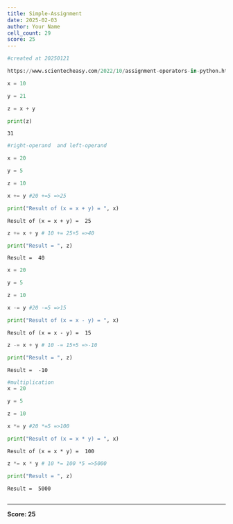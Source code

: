 ```yaml
---
title: Simple-Assignment
date: 2025-02-03
author: Your Name
cell_count: 29
score: 25
---
```


```python
#created at 20250121
```


```python
https://www.scientecheasy.com/2022/10/assignment-operators-in-python.html/
```


```python
x = 10
```


```python
y = 21
```


```python
z = x + y
```


```python
print(z)
```

    31



```python
#right-operand  and left-operand
```


```python
x = 20


```


```python
y = 5

```


```python
z = 10

```


```python
x += y #20 +=5 =>25

```


```python
print("Result of (x = x + y) = ", x)

```

    Result of (x = x + y) =  25



```python
z += x + y # 10 += 25+5 =>40

```


```python
print("Result = ", z)
```

    Result =  40



```python
x = 20

```


```python
y = 5

```


```python
z = 10

```


```python
x -= y #20 -=5 =>15


```


```python
print("Result of (x = x - y) = ", x)

```

    Result of (x = x - y) =  15



```python
z -= x + y # 10 -= 15+5 =>-10

```


```python
print("Result = ", z)
```

    Result =  -10



```python
#multiplication
x = 20

```


```python
y = 5

```


```python
z = 10

```


```python
x *= y #20 *=5 =>100

```


```python
print("Result of (x = x * y) = ", x)

```

    Result of (x = x * y) =  100



```python
z *= x * y # 10 *= 100 *5 =>5000

```


```python
print("Result = ", z)
```

    Result =  5000



```python

```


---
**Score: 25**